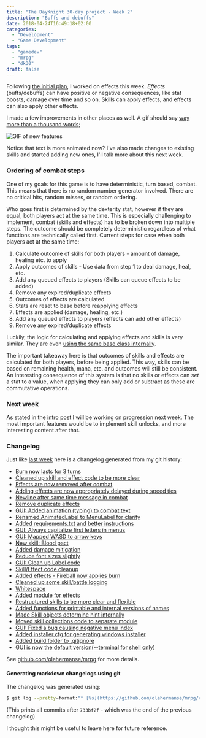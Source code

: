 ```yaml
---
title: "The DayKnight 30-day project - Week 2"
description: "Buffs and debuffs"
date: 2018-04-24T16:49:18+02:00
categories:
  - "Development"
  - "Game Development"
tags:
  - "gamedev"
  - "mrpg"
  - "dk30"
draft: false
---
```


Following [the initial plan](../dayknight30), I worked on effects this week.
_Effects_ (buffs/debuffs) can have positive or negative consequences, like stat boosts, damage over time and so on.
Skills can apply effects, and effects can also apply other effects.

I made a few improvements in other places as well.
A gif should say [way more than a thousand words](https://www.reddit.com/r/shittyaskscience/comments/2h86xo/);

![GIF of new features](/mrpg/gui_1.gif)

Notice that text is more animated now?
I've also made changes to existing skills and started adding new ones, I'll talk more about this next week.

### Ordering of combat steps

One of my goals for this game is to have deterministic, turn based, combat.
This means that there is no random number generator involved.
There are no critical hits, random misses, or random ordering.

Who goes first is determined by the dexterity stat, however if they are equal, both players act at the same time.
This is especially challenging to implement, combat (skills and effects) has to be broken down into multiple steps.
The outcome should be completely deterministic regardless of what functions are technically called first.
Current steps for case when both players act at the same time:

1. Calculate outcome of skills for both players - amount of damage, healing etc. to apply
2. Apply outcomes of skills - Use data from step 1 to deal damage, heal, etc.
3. Add any queued effects to players (Skills can queue effects to be added)
4. Remove any expired/duplicate effects
5. Outcomes of effects are calculated
6. Stats are reset to base before reapplying effects
7. Effects are applied (damage, healing, etc.)
8. Add any queued effects to players (effects can add other effects)
9. Remove any expired/duplicate effects

Luckily, the logic for calculating and applying effects and skills is very similar.
They are even [using the same base class internally](https://github.com/olehermanse/mrpg/blob/a8706add9ff5847c000c7e6689d13c8417d71709/mrpg/core/applier.py).

The important takeaway here is that outcomes of skills and effects are calculated for both players, before being applied.
This way, skills can be based on remaining health, mana, etc. and outcomes will still be consistent.
An interesting consequence of this system is that no skills or effects can _set_ a stat to a value, when applying they can only add or subtract as these are commutative operations.

### Next week

As stated in the [intro post](../dayknight30) I will be working on progression next week.
The most important features would be to implement skill unlocks, and more interesting content after that.

### Changelog

Just like [last week](../dayknight30_week1) here is a changelog generated from my git history:

* [Burn now lasts for 3 turns](https://github.com/olehermanse/mrpg/commit/2f9cf7bd563662f60ccca82c687fbb3f585278dc)
* [Cleaned up skill and effect code to be more clear](https://github.com/olehermanse/mrpg/commit/f20e9334d804d36bf08ee170ffcb27bafd302e77)
* [Effects are now removed after combat](https://github.com/olehermanse/mrpg/commit/9ce6e79d196b1a303098fd379f044c1ebea5ebca)
* [Adding effects are now appropriately delayed during speed ties](https://github.com/olehermanse/mrpg/commit/e16c2d0a402751c2129628accff8f98d2211562e)
* [Newline after same time message in combat](https://github.com/olehermanse/mrpg/commit/f173578575ec9a8b3c25ce09daada1aece8069ae)
* [Remove duplicate effects](https://github.com/olehermanse/mrpg/commit/6cc7308fdac594d6421a511ca13c2938bb5a3181)
* [GUI: Added animation (typing) to combat text](https://github.com/olehermanse/mrpg/commit/1ccdabc49ec0cddce6b9a8cd43f738bc4cc26d6c)
* [Renamed AnimatedLabel to MenuLabel for clarity](https://github.com/olehermanse/mrpg/commit/b112b1c9cbf47567f6410be543286e283b01cdb8)
* [Added requirements.txt and better instructions](https://github.com/olehermanse/mrpg/commit/73d4d44aec5725e6627a3f582b2e2334c7c7fc33)
* [GUI: Always capitalize first letters in menus](https://github.com/olehermanse/mrpg/commit/f33705b517848ff7d407189c99752eb8925babd2)
* [GUI: Mapped WASD to arrow keys](https://github.com/olehermanse/mrpg/commit/db9d14dc288d07e7a488527348c061dbcd60789e)
* [New skill: Blood pact](https://github.com/olehermanse/mrpg/commit/5ef1c74d3f1cc74296166b87c64b6f640f7c4fea)
* [Added damage mitigation](https://github.com/olehermanse/mrpg/commit/a8a7827fab251481d7cd802f217bd64b1cf0a777)
* [Reduce font sizes slightly](https://github.com/olehermanse/mrpg/commit/92174b197aed21b392f7cf94c78ece20028e6863)
* [GUI: Clean up Label code](https://github.com/olehermanse/mrpg/commit/8d2b9a7b5d059d1ed78a5ebb787ef9288379bb18)
* [Skill/Effect code cleanup](https://github.com/olehermanse/mrpg/commit/f763338dd0ab0a40e74384b03ad6bd2490b96a07)
* [Added effects - Fireball now applies burn](https://github.com/olehermanse/mrpg/commit/c005cde66da49d84270d4b7de45d2ae6f7aa2b9c)
* [Cleaned up some skill/battle logging](https://github.com/olehermanse/mrpg/commit/272de4c7fb0939ea5ed378dac3f66904236aaf64)
* [Whitespace](https://github.com/olehermanse/mrpg/commit/e0388400435c94b99b464c8ddcdcc7b6271fa5c6)
* [Added module for effects](https://github.com/olehermanse/mrpg/commit/a3d1975a132c45da4029228581d11c9bb4e2460f)
* [Restructured skills to be more clear and flexible](https://github.com/olehermanse/mrpg/commit/53eb69a6fd4bc741b1115aefa2c8fcf6b3d0ddec)
* [Added functions for printable and internal versions of names](https://github.com/olehermanse/mrpg/commit/ed42b1f40f98ece0b93731808201886f509c96e8)
* [Made Skill objects determine hint internally](https://github.com/olehermanse/mrpg/commit/5b4d213d8c0f27819830ddafa66fd7bb38f0cbf8)
* [Moved skill collections code to separate module](https://github.com/olehermanse/mrpg/commit/546f5bf61611c33d86295becff6a382504cfbad9)
* [GUI: Fixed a bug causing negative menu index](https://github.com/olehermanse/mrpg/commit/d41277e65a86aebb1141fec36f65973ab408493d)
* [Added installer.cfg for generating windows installer](https://github.com/olehermanse/mrpg/commit/f3b4db2bb63e8a015a9c85fe1676962389e39d62)
* [Added build folder to .gitignore](https://github.com/olehermanse/mrpg/commit/d6b6c3c3b3e5f4bbdbb3307c1148b5588e75e6b5)
* [GUI is now the default version(--terminal for shell only)](https://github.com/olehermanse/mrpg/commit/57a2cb7d1c731fe0212c9dbcb1532ee3ca7b81dd)

See [github.com/olehermanse/mrpg](https://github.com/olehermanse/mrpg) for more details.

#### Generating markdown changelogs using git

The changelog was generated using:
```bash
$ git log --pretty=format:"* [%s](https://github.com/olehermanse/mrpg/commit/%T)" 733bf2f..HEAD
```
(This prints all commits after `733bf2f` - which was the end of the previous changelog)

I thought this might be useful to leave here for future reference.
